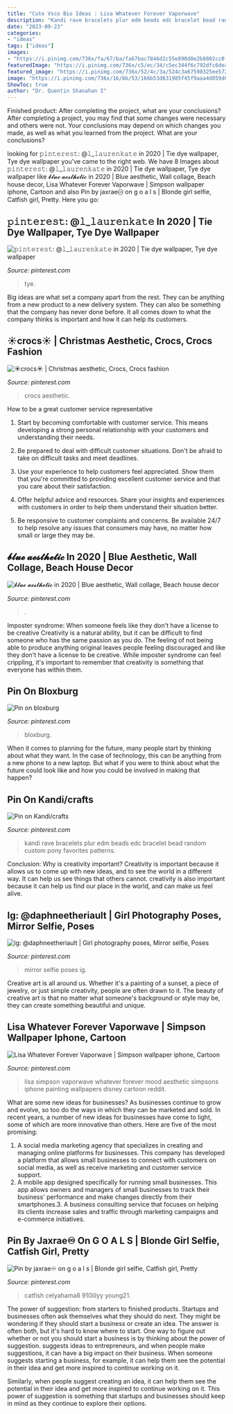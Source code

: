 ```yaml
---
title: "Cute Vsco Bio Ideas : Lisa Whatever Forever Vaporwave"
description: "Kandi rave bracelets plur edm beads edc bracelet bead random custom pony favorites patterns"
date: "2023-09-23"
categories:
- "ideas"
tags: ["ideas"]
images:
- "https://i.pinimg.com/736x/fa/67/ba/fa67bac7846d2c55e890d8e2b8802cc0.jpg"
featuredImage: "https://i.pinimg.com/736x/c5/ec/34/c5ec344f6c792dfc6deabd635300cec4.jpg"
featured_image: "https://i.pinimg.com/736x/52/4c/3a/524c3a67598325ee5726cb0e409e2574.jpg"
image: "https://i.pinimg.com/736x/16/6b/53/166b53d631985f45f9aaa4d059d0711d--kandi-rave.jpg"
ShowToc: true
author: "Dr. Quentin Shanahan I"
---
```



Finished product: After completing the project, what are your conclusions?
After completing a project, you may find that some changes were necessary and others were not. Your conclusions may depend on which changes you made, as well as what you learned from the project. What are your conclusions?

	

		
looking for 𝚙𝚒𝚗𝚝𝚎𝚛𝚎𝚜𝚝: @𝚕_𝚕𝚊𝚞𝚛𝚎𝚗𝚔𝚊𝚝𝚎 in 2020 | Tie dye wallpaper, Tye dye wallpaper you've came to the right web. We have 8 Images about 𝚙𝚒𝚗𝚝𝚎𝚛𝚎𝚜𝚝: @𝚕_𝚕𝚊𝚞𝚛𝚎𝚗𝚔𝚊𝚝𝚎 in 2020 | Tie dye wallpaper, Tye dye wallpaper like 𝓫𝓵𝓾𝓮 𝓪𝓮𝓼𝓽𝓱𝓮𝓽𝓲𝓬 in 2020 | Blue aesthetic, Wall collage, Beach house decor, Lisa Whatever Forever Vaporwave | Simpson wallpaper iphone, Cartoon and also Pin by jaxrae♾ on g o a l s | Blonde girl selfie, Catfish girl, Pretty. Here you go:
		
    
## 𝚙𝚒𝚗𝚝𝚎𝚛𝚎𝚜𝚝: @𝚕_𝚕𝚊𝚞𝚛𝚎𝚗𝚔𝚊𝚝𝚎 In 2020 | Tie Dye Wallpaper, Tye Dye Wallpaper

<img loading=lazy src="https://i.pinimg.com/736x/fa/67/ba/fa67bac7846d2c55e890d8e2b8802cc0.jpg" onerror="this.onerror=null;this.src='https://tse1.mm.bing.net/th?id=OIP.e0ygi14I8rfCHjKP57m-uwHaLW&amp;pid=15.1';" alt="𝚙𝚒𝚗𝚝𝚎𝚛𝚎𝚜𝚝: @𝚕_𝚕𝚊𝚞𝚛𝚎𝚗𝚔𝚊𝚝𝚎 in 2020 | Tie dye wallpaper, Tye dye wallpaper">

_Source: pinterest.com_

>tye. 

	

Big ideas are what set a company apart from the rest. They can be anything from a new product to a new delivery system. They can also be something that the company has never done before. It all comes down to what the company thinks is important and how it can help its customers.

    
## ☀️crocs☀️ | Christmas Aesthetic, Crocs, Crocs Fashion

<img loading=lazy src="https://i.pinimg.com/736x/c5/ec/34/c5ec344f6c792dfc6deabd635300cec4.jpg" onerror="this.onerror=null;this.src='https://tse1.mm.bing.net/th?id=OIP.bmo6yIAG3oA4tYpHOMKXywHaJ3&amp;pid=15.1';" alt="☀️crocs☀️ | Christmas aesthetic, Crocs, Crocs fashion">

_Source: pinterest.com_

>crocs aesthetic. 

	

How to be a great customer service representative
1. Start by becoming comfortable with customer service. This means developing a strong personal relationship with your customers and understanding their needs.
2. Be prepared to deal with difficult customer situations. Don't be afraid to take on difficult tasks and meet deadlines.

3. Use your experience to help customers feel appreciated. Show them that you're committed to providing excellent customer service and that you care about their satisfaction.

4. Offer helpful advice and resources. Share your insights and experiences with customers in order to help them understand their situation better.

5. Be responsive to customer complaints and concerns. Be available 24/7 to help resolve any issues that consumers may have, no matter how small or large they may be.

    
## 𝓫𝓵𝓾𝓮 𝓪𝓮𝓼𝓽𝓱𝓮𝓽𝓲𝓬 In 2020 | Blue Aesthetic, Wall Collage, Beach House Decor

<img loading=lazy src="https://i.pinimg.com/736x/92/e8/95/92e89584e8e439ccf6c262f3bb2473fd.jpg" onerror="this.onerror=null;this.src='https://tse4.mm.bing.net/th?id=OIP.T2oBUd0bp-i43-NIBe6K-QHaKK&amp;pid=15.1';" alt="𝓫𝓵𝓾𝓮 𝓪𝓮𝓼𝓽𝓱𝓮𝓽𝓲𝓬 in 2020 | Blue aesthetic, Wall collage, Beach house decor">

_Source: pinterest.com_

>. 

	

Imposter syndrome: When someone feels like they don't have a license to be creative
Creativity is a natural ability, but it can be difficult to find someone who has the same passion as you do. The feeling of not being able to produce anything original leaves people feeling discouraged and like they don't have a license to be creative. While imposter syndrome can feel crippling, it's important to remember that creativity is something that everyone has within them.

    
## Pin On Bloxburg

<img loading=lazy src="https://i.pinimg.com/736x/aa/07/95/aa079533c0b7b4d7aa14cf80404fbae4.jpg" onerror="this.onerror=null;this.src='https://tse2.mm.bing.net/th?id=OIP.Uc0VsBN4NHRPFsEsmZmyMAHaKk&amp;pid=15.1';" alt="Pin on bloxburg">

_Source: pinterest.com_

>bloxburg. 

	

When it comes to planning for the future, many people start by thinking about what they want. In the case of technology, this can be anything from a new phone to a new laptop. But what if you were to think about what the future could look like and how you could be involved in making that happen?

    
## Pin On Kandi/crafts

<img loading=lazy src="https://i.pinimg.com/736x/16/6b/53/166b53d631985f45f9aaa4d059d0711d--kandi-rave.jpg" onerror="this.onerror=null;this.src='https://tse2.mm.bing.net/th?id=OIP.ICUnIQmn8kkYNvseNFwwYQHaNK&amp;pid=15.1';" alt="Pin on Kandi/crafts">

_Source: pinterest.com_

>kandi rave bracelets plur edm beads edc bracelet bead random custom pony favorites patterns. 

	

Conclusion: Why is creativity important?
Creativity is important because it allows us to come up with new ideas, and to see the world in a different way. It can help us see things that others cannot. creativity is also important because it can help us find our place in the world, and can make us feel alive.

    
## Ig: @daphneetheriault | Girl Photography Poses, Mirror Selfie, Poses

<img loading=lazy src="https://i.pinimg.com/736x/52/4c/3a/524c3a67598325ee5726cb0e409e2574.jpg" onerror="this.onerror=null;this.src='https://tse4.mm.bing.net/th?id=OIP.-QQ_U9U1TscRIZqi1tK4uAHaJ3&amp;pid=15.1';" alt="ig: @daphneetheriault | Girl photography poses, Mirror selfie, Poses">

_Source: pinterest.com_

>mirror selfie poses ig. 

	

Creative art is all around us. Whether it's a painting of a sunset, a piece of jewelry, or just simple creativity, people are often drawn to it. The beauty of creative art is that no matter what someone's background or style may be, they can create something beautiful and unique.

    
## Lisa Whatever Forever Vaporwave | Simpson Wallpaper Iphone, Cartoon

<img loading=lazy src="https://i.pinimg.com/736x/22/66/f7/2266f7871f16147ff3ca67b620fc2bec.jpg" onerror="this.onerror=null;this.src='https://tse1.mm.bing.net/th?id=OIP.Zm9TmDQPMx-G7A0UZiQMgQHaQS&amp;pid=15.1';" alt="Lisa Whatever Forever Vaporwave | Simpson wallpaper iphone, Cartoon">

_Source: pinterest.com_

>lisa simpson vaporwave whatever forever mood aesthetic simpsons iphone painting wallpapers disney cartoon reddit. 

	

What are some new ideas for businesses?
As businesses continue to grow and evolve, so too do the ways in which they can be marketed and sold. In recent years, a number of new ideas for businesses have come to light, some of which are more innovative than others. Here are five of the most promising:
1. A social media marketing agency that specializes in creating and managing online platforms for businesses. This company has developed a platform that allows small businesses to connect with customers on social media, as well as receive marketing and customer service support.
2. A mobile app designed specifically for running small businesses. This app allows owners and managers of small businesses to track their business' performance and make changes directly from their smartphones.3. A business consulting service that focuses on helping its clients increase sales and traffic through marketing campaigns and e-commerce initiatives.
    
## Pin By Jaxrae♾ On G O A L S | Blonde Girl Selfie, Catfish Girl, Pretty

<img loading=lazy src="https://i.pinimg.com/736x/97/49/10/974910b1c26c54c37166b2a193ace343.jpg" onerror="this.onerror=null;this.src='https://tse3.mm.bing.net/th?id=OIP.2xzjxd11WFlrPbmMvNaIZgHaNK&amp;pid=15.1';" alt="Pin by jaxrae♾ on g o a l s | Blonde girl selfie, Catfish girl, Pretty">

_Source: pinterest.com_

>catfish celyahama8 910lilyy young21. 

	

The power of suggestion: from starters to finished products.
Startups and businesses often ask themselves what they should do next. They might be wondering if they should start a business or create an idea. The answer is often both, but it's hard to know where to start. One way to figure out whether or not you should start a business is by thinking about the power of suggestion. 
 suggests ideas to entrepreneurs, and when people make suggestions, it can have a big impact on their business. When someone suggests starting a business, for example, it can help them see the potential in their idea and get more inspired to continue working on it. 

Similarly, when people suggest creating an idea, it can help them see the potential in their idea and get more inspired to continue working on it. This power of suggestion is something that startups and businesses should keep in mind as they continue to explore their options.

